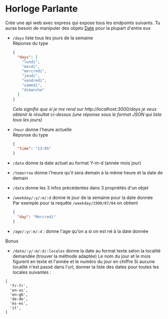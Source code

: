 # Horloge Parlante

Crée une api web avec express qui expose tous les endpoints suivants. Tu auras besoin de manipuler des objets [Date](https://developer.mozilla.org/fr/docs/Web/JavaScript/Reference/Global_Objects/Date) pour la plupart d'entre eux

- `/days` liste tous les jours de la semaine  
  Réponse du type

  ```json
  {
    "days": [
      "lundi",
      "mardi",
      "mercredi",
      "jeudi",
      "vendredi",
      "samedi",
      "dimanche"
    ]
  }
  ```

  _Cela signifie que si je me rend sur http://localhost:3000/days je veux obtenir le résultat ci-dessus (une réponse sous le format JSON qui liste tous les jours)_

- `/hour` donne l'heure actuelle  
  Réponse du type
  ```json
  {
    "time": "13:05"
  }
  ```
- `/date` donne la date actuel au format Y-m-d (année mois jour)
- `/tomorrow` donne l'heure qu'il sera demain à la même heure et la date de demain
- `/data` donne les 3 infos précédentes dans 3 propriétés d'un objet
- `/weekday/:y/:m/:d` donne le jour de la semaine pour la date donnée  
   Par exemple pour la requête `/weekday/1990/07/04` on obtient
  ```json
  {
    "day": "Mercredi"
  }
  ```
- `/age/:y/:m/:d` : donne l'age qu'on a si on est né à la date donnée

Bonus

- `/date/:y/:m/:d/:locales` donne la date au format texte selon la localité demandée (trouver la méthode adaptée)
  Le nom du jour et le mois figurent en texte et l'année et le numéro du jour en chiffre
  Si aucune localité n'est passé dans l'url, donner la liste des dates pour toutes les locales suivantes :

```
[
  'fr-fr',
  'en-us',
  'en-gb',
  'de-de',
  'es-es',
  'it',
]
```
